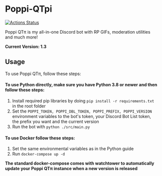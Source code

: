 # Poppi-QTpi
[![Actions Status](https://github.com/NatsumiHB/Poppi-QTpi/workflows/Build%20and%20Push%20to%20Docker/badge.svg)](https://github.com/NatsumiHB/Poppi-QTpi/actions)

Poppi QTπ is my all-in-one Discord bot with RP GIFs, moderation utilities and much more!

**Current Version: 1.3**

## Usage
To use Poppi QTπ, follow these steps:
#### To use Python directly, make sure you have Python 3.8 or newer and then follow these steps:
1. Install required pip libraries by doing `pip install -r requirements.txt` in the root folder
2. Set the `POPPI_TOKEN, POPPI_DBL_TOKEN, POPPI_PREFIX, POPPI_VERSION` environment variables to the bot's token, your Discord Bot List token, the prefix you want and the current version
3. Run the bot with `python ./src/main.py`

#### To use Docker follow these steps:
1. Set the same environmental variables as in the Python guide
2. Run `docker-compose up -d`

**The standard docker-compose comes with watchtower to automatically update your Poppi QTπ instance when a new version is released**